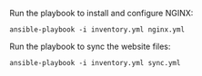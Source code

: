 Run the playbook to install and configure NGINX:

```ansible-playbook -i inventory.yml nginx.yml```

Run the playbook to sync the website files:

``ansible-playbook -i inventory.yml sync.yml``
